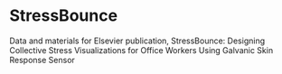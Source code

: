 # StressBounce
Data and materials for Elsevier publication, StressBounce: Designing Collective Stress Visualizations for Office Workers Using Galvanic Skin Response Sensor
